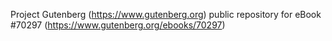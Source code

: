 Project Gutenberg (https://www.gutenberg.org) public repository for
eBook #70297 (https://www.gutenberg.org/ebooks/70297)
